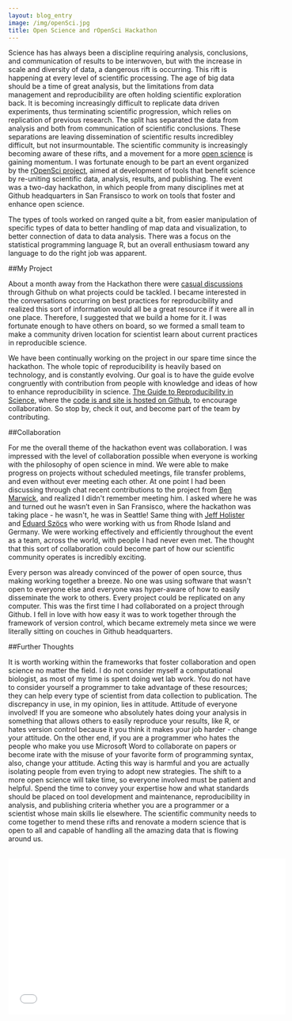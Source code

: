 ```yaml
---
layout: blog_entry
image: /img/openSci.jpg
title: Open Science and rOpenSci Hackathon
---
```


Science has has always been a discipline requiring analysis, conclusions, and communication of results to be interwoven, but with the increase in scale and diversity of data, a dangerous rift is occurring.  This rift is happening at every level of scientific processing.  The age of big data should be a time of great analysis, but the limitations from data management and reproducibility are often holding scientific exploration back. It is becoming increasingly difficult to replicate data driven experiments, thus terminating scientific progression, which relies on replication of previous research. The split has separated the data from analysis and both from communication of scientific conclusions. These separations are leaving dissemination of scientific results incredibley difficult, but not insurmountable.  The scientific community is increasingly becoming aware of these rifts, and a movement for a more [open science](http://en.wikipedia.org/wiki/Open_science) is gaining momentum.  I was fortunate enough to be part an event organized by the [rOpenSci project](http://ropensci.org/), aimed at development of tools that benefit science by re-uniting scientific data, analysis, results, and publishing. The event was a two-day hackathon, in which people from many disciplines met at Github headquarters in San Fransisco to work on tools that foster and enhance open science.

The types of tools worked on ranged quite a bit, from easier manipulation of specific types of data to better handling of map data and visualization, to better connection of data to data analysis. There was a focus on the statistical programming language R, but an overall enthusiasm toward any language to do the right job was apparent.   

##My Project

About a month away from the Hackathon there were [casual discussions](https://github.com/ropensci/hackathon/issues?state=open) through Github on what projects could be tackled.  I became interested in the conversations occurring on best practices for reproducibility and realized this sort of information would all be a great resource if it were all in one place.  Therefore, I suggested that we build a home for it. I was fortunate enough to have others on board, so we formed a small team to make a community driven location for scientist learn about current practices in reproducible science. 

We have been continually working on the project in our spare time since the hackathon.  The whole topic of reproducibility is heavily based on technology, and is constantly evolving. Our goal is to have the guide evolve congruently with contribution from people with knowledge and ideas of how to enhance reproducibility in science.  [The Guide to Reproducibility in Science](http://ropensci.github.io/reproducibility-guide/), where the [code is and site is hosted on Github](https://github.com/ropensci/reproducibility-guide), to encourage collaboration. So stop by, check it out, and become part of the team by contributing.  

##Collaboration

For me the overall theme of the hackathon event was collaboration.  I was impressed with the level of collaboration possible when everyone is working with the philosophy of open science in mind.  We were able to make progress on projects without scheduled meetings, file transfer problems, and even without ever meeting each other.  At one point I had been discussing through chat recent contributions to the project from [Ben Marwick](http://faculty.washington.edu/bmarwick/), and realized I didn't remember meeting him.  I asked where he was and turned out he wasn’t even in San Fransisco, where the hackathon was taking place - he wasn't, he was in Seattle!  Same thing with [Jeff Holister](http://jwhollister.com/) and [Eduard Szöcs](http://edild.github.io/) who were working with us from Rhode Island and Germany.  We were working effectively and efficiently throughout the event as a team, across the world, with people I had never even met.  The thought that this sort of collaboration could become part of how our scientific community operates is incredibly exciting. 

Every person was already convinced of the power of open source, thus making working together a breeze.  No one was using software that wasn't open to everyone else and everyone was hyper-aware of how to easily disseminate the work to others.  Every project could be replicated on any computer.  This was the first time I had collaborated on a project through Github. I fell in love with how easy it was to work together through the framework of version control, which became extremely meta since we were literally sitting on couches in Github headquarters.

##Further Thoughts

It is worth working within the frameworks that foster collaboration and open science no matter the field.  I do not consider myself a computational biologist, as most of my time is spent doing wet lab work.  You do not have to consider yourself a programmer to take advantage of these resources; they can help every type of scientist from data collection to publication. The discrepancy in use, in my opinion, lies in attitude. Attitude of everyone involved! If you are someone who absolutely hates doing your analysis in something that allows others to easily reproduce your results, like R, or hates version control because it you think it makes your job harder - change your attitude.   On the other end, if you are a programmer who hates the people who make you use Microsoft Word to collaborate on papers or become irate with the misuse of your favorite form of programming syntax, also, change your attitude.  Acting this way is harmful and you are actually isolating people from even trying to adopt new strategies.  The shift to a more open science will take time, so everyone involved must be patient and helpful. Spend the time to convey your expertise how and what standards should be placed on tool development and maintenance, reproducibility in analysis, and publishing criteria whether you are a programmer or a scientist whose main skills lie elsewhere.  The scientific community needs to come together to mend these rifts and renovate a modern science that is open to all and capable of handling all the amazing data that is flowing around us. 

<br />

<center><iframe width="560" height="315" src="//www.youtube.com/embed/iUcm5COsKJo" frameborder="0" allowfullscreen></iframe><center>







